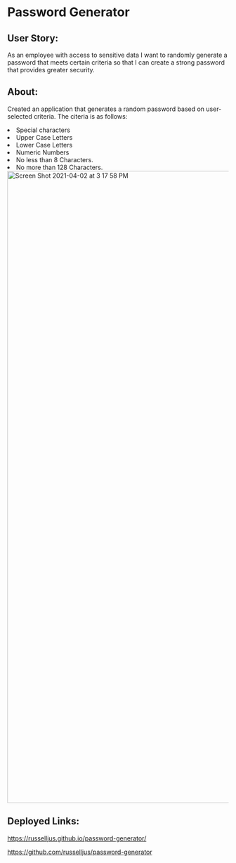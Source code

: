 
<h1>Password Generator</h1>


<h2> User Story:</h2>

As an employee with access to sensitive data
I want to randomly generate a password that meets certain criteria
so that I can create a strong password that provides greater security.

<h2> About:</h2>

Created an application that generates a random password based on user-selected criteria. The citeria is as follows:
  <li>Special characters</li>
  <li>Upper Case Letters</li>
  <li>Lower Case Letters</li>
  <li>Numeric Numbers</li>
  <li>No less than 8 Characters.</li>
  <li>No more than 128 Characters.</li>



<img width="1440" alt="Screen Shot 2021-04-02 at 3 17 58 PM" src="https://user-images.githubusercontent.com/79387241/113454972-bc7c4300-93c6-11eb-8ccc-cc2fe9be851a.png">

<h2>Deployed Links:</h2>

https://russelljus.github.io/password-generator/

https://github.com/russelljus/password-generator
